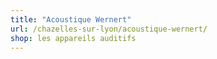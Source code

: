```yaml
---
title: "Acoustique Wernert"
url: /chazelles-sur-lyon/acoustique-wernert/
shop: les appareils auditifs
---
```

